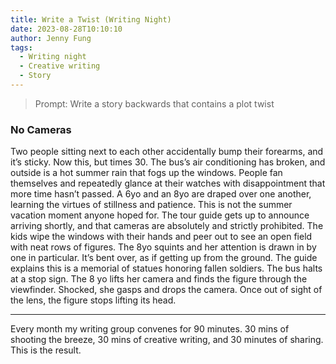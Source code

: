 ```yaml
---
title: Write a Twist (Writing Night)
date: 2023-08-28T10:10:10
author: Jenny Fung
tags:
  - Writing night
  - Creative writing
  - Story
---
```


> Prompt: Write a story backwards that contains a plot twist

### No Cameras

Two people sitting next to each other accidentally bump their forearms, and it’s sticky. Now this, but times 30.
The bus’s air conditioning has broken, and outside is a hot summer rain that fogs up the windows. People fan themselves and repeatedly glance at their watches with disappointment that more time hasn’t passed. A 6yo and an 8yo are draped over one another, learning the virtues of stillness and patience. This is not the summer vacation moment anyone hoped for. The tour guide gets up to announce arriving shortly, and that cameras are absolutely and strictly prohibited. The kids wipe the windows with their hands and peer out to see an open field with neat rows of figures. The 8yo squints and her attention is drawn in by one in particular. It’s bent over, as if getting up from the ground. The guide explains this is a memorial of statues honoring fallen soldiers. The bus halts at a stop sign. The 8 yo lifts her camera and finds the figure through the viewfinder. Shocked, she gasps and drops the camera. Once out of sight of the lens, the figure stops lifting its head.

---

Every month my writing group convenes for 90 minutes. 30 mins of shooting the breeze, 30 mins of creative writing, and 30 minutes of sharing. This is the result.
